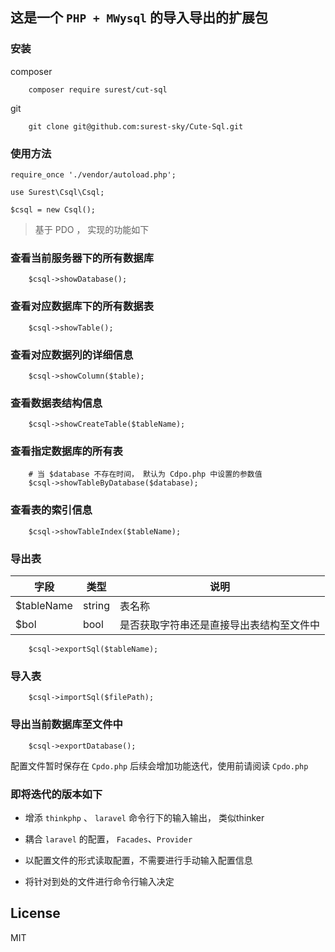 ## 这是一个 `PHP + MWysql` 的导入导出的扩展包


### 安装

composer

        composer require surest/cut-sql
    
git

        git clone git@github.com:surest-sky/Cute-Sql.git


### 使用方法

    require_once './vendor/autoload.php';
    
    use Surest\Csql\Csql;
    
    $csql = new Csql();
    
    
> 基于 PDO ， 实现的功能如下 


### 查看当前服务器下的所有数据库

        $csql->showDatabase();
    
### 查看对应数据库下的所有数据表

        $csql->showTable();
    
### 查看对应数据列的详细信息

        $csql->showColumn($table);

### 查看数据表结构信息

        $csql->showCreateTable($tableName);
    
### 查看指定数据库的所有表

        # 当 $database 不存在时间， 默认为 Cdpo.php 中设置的参数值
        $csql->showTableByDatabase($database);
    
### 查看表的索引信息

        $csql->showTableIndex($tableName);
    
### 导出表

|字段|类型|说明|
|-------|-------|-------|
| $tableName | string | 表名称 |
 | $bol | bool | 是否获取字符串还是直接导出表结构至文件中 |
    
        $csql->exportSql($tableName);
    
### 导入表

        $csql->importSql($filePath);
    
### 导出当前数据库至文件中

        $csql->exportDatabase();
    
    
配置文件暂时保存在 `Cpdo.php` 后续会增加功能迭代，使用前请阅读 `Cpdo.php`


### 即将迭代的版本如下

- 增添 `thinkphp` 、 `laravel` 命令行下的输入输出， 类似thinker

- 耦合 `laravel` 的配置， `Facades`、`Provider`

- 以配置文件的形式读取配置，不需要进行手动输入配置信息

- 将针对到处的文件进行命令行输入决定 


## License
    
MIT
